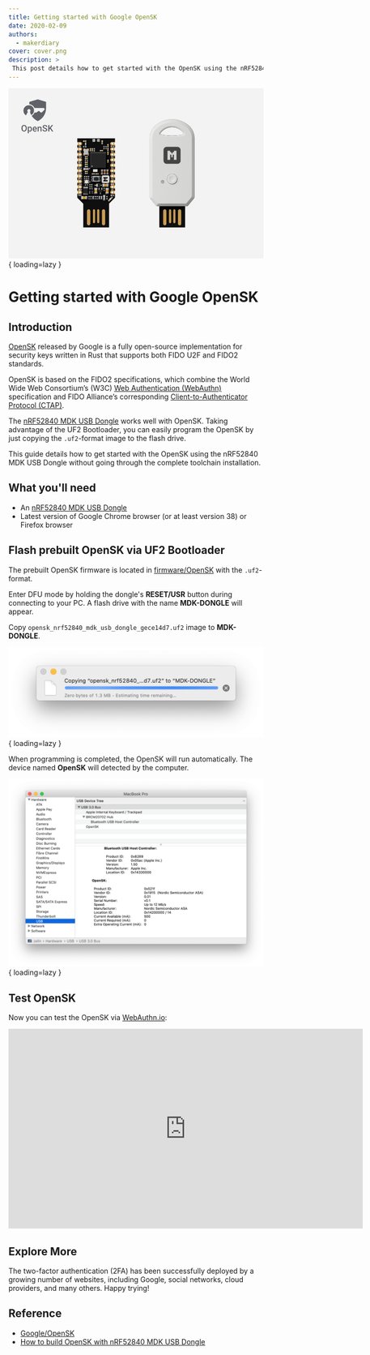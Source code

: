 ```yaml
---
title: Getting started with Google OpenSK
date: 2020-02-09
authors:
  - makerdiary
cover: cover.png
description: >
 This post details how to get started with the OpenSK using the nRF52840 MDK USB Dongle without going through the complete toolchain installation.
---
```


![](cover.png){ loading=lazy }

# Getting started with Google OpenSK

## Introduction

[OpenSK](https://github.com/google/OpenSK) released by Google is a fully open-source implementation for security keys written in Rust that supports both FIDO U2F and FIDO2 standards.

OpenSK is based on the FIDO2 specifications, which combine the World Wide Web Consortium’s (W3C) [Web Authentication (WebAuthn)](https://fidoalliance.org/fido2/fido2-web-authentication-webauthn/) specification and FIDO Alliance’s corresponding [Client-to-Authenticator Protocol (CTAP)](https://fidoalliance.org/specifications/download/).

The [nRF52840 MDK USB Dongle] works well with OpenSK. Taking advantage of the UF2 Bootloader, you can easily program the OpenSK by just copying the `.uf2`-format image to the flash drive.

This guide details how to get started with the OpenSK using the nRF52840 MDK USB Dongle without going through the complete toolchain installation.

## What you'll need

- An [nRF52840 MDK USB Dongle]
- Latest version of Google Chrome browser (or at least version 38) or Firefox browser

## Flash prebuilt OpenSK via UF2 Bootloader

The prebuilt OpenSK firmware is located in [firmware/OpenSK](https://github.com/makerdiary/nrf52840-mdk-usb-dongle/tree/master/firmware/OpenSK) with the `.uf2`-format.

Enter DFU mode by holding the dongle's __RESET/USR__ button during connecting to your PC. A flash drive with the name __MDK-DONGLE__ will appear.

Copy `opensk_nrf52840_mdk_usb_dongle_gece14d7.uf2` image to __MDK-DONGLE__.

![](copying-opensk-image.png){ loading=lazy }

When programming is completed, the OpenSK will run automatically. The device named __OpenSK__ will detected by the computer.

![](checking-opensk-device.png){ loading=lazy }

## Test OpenSK

Now you can test the OpenSK via [WebAuthn.io](https://webauthn.io/):

<iframe width="700" height="394" src="https://www.youtube.com/embed/XEmEADLu8yk" title="YouTube video player" frameborder="0" allow="accelerometer; autoplay; clipboard-write; encrypted-media; gyroscope; picture-in-picture; web-share" allowfullscreen></iframe>

## Explore More
The two-factor authentication (2FA) has been successfully deployed by a growing number of websites, including Google, social networks, cloud providers, and many others. Happy trying!

## Reference

- [Google/OpenSK](https://github.com/google/OpenSK)
- [How to build OpenSK with nRF52840 MDK USB Dongle](https://wiki.makerdiary.com/nrf52840-mdk-usb-dongle/opensk/building/)


[nRF52840 MDK USB Dongle]: https://makerdiary.com/products/nrf52840-mdk-usb-dongle
